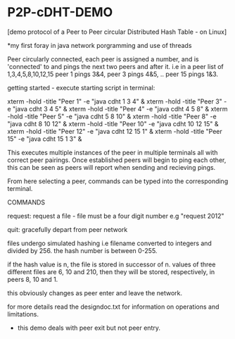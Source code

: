 # P2P-cDHT-DEMO
[demo protocol of a Peer to Peer circular Distributed Hash Table - on Linux]

*my first foray in java network porgramming and use of threads

Peer circularly connected, each peer is assigned a number, and is 'connected' to and pings the next two peers and after it.
i.e in a peer list of 1,3,4,5,8,10,12,15   peer 1 pings 3&4, peer 3 pings 4&5, .. peer 15 pings 1&3.

getting started - execute starting script in terminal:

xterm -hold -title "Peer 1" -e "java cdht 1 3 4" &
xterm -hold -title "Peer 3" -e "java cdht 3 4 5" &
xterm -hold -title "Peer 4" -e "java cdht 4 5 8" &
xterm -hold -title "Peer 5" -e "java cdht 5 8 10" &
xterm -hold -title "Peer 8" -e "java cdht 8 10 12" &
xterm -hold -title "Peer 10" -e "java cdht 10 12 15" &
xterm -hold -title "Peer 12" -e "java cdht 12 15 1" &
xterm -hold -title "Peer 15" -e "java cdht 15 1 3" &

This executes multiple instances of the peer in multiple terminals all with correct peer pairings.
Once established peers will begin to ping each other, this can be seen as peers will report when
sending and recieving pings.

From here selecting a peer, commands can be typed into the corresponding terminal.

COMMANDS

request: request a file - file must be a four digit number e.g "request 2012"

quit: gracefully depart from peer network

files undergo simulated hashing i.e filename converted to integers and divided by 256.
the hash number is between 0-255.

if the hash value is n, the file is stored in successor of n. values of three different files are 6, 10 and 210,
then they will be stored, respectively, in peers 8, 10 and 1.

this obviously changes as peer enter and leave the network.

for more details read the designdoc.txt for information on operations and limitations.
- this demo deals with peer exit but not peer entry.
